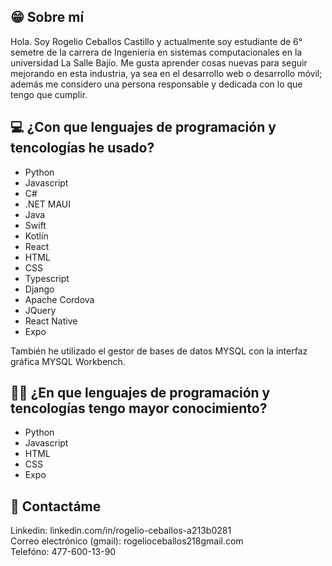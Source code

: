 
## 😁 Sobre mí
Hola. Soy Rogelio Ceballos Castillo y actualmente soy estudiante de 6° semetre de la carrera de Ingeniería en sistemas computacionales en la universidad La Salle Bajío. Me gusta aprender cosas nuevas para seguir mejorando en esta industria, ya sea en el desarrollo web o desarrollo móvil; además me considero una persona responsable y dedicada con lo que tengo que cumplir.

## :computer: ¿Con que lenguajes de programación y tencologías he usado?
<ul>
  <li>Python</li>
  <li>Javascript</li>
  <li>C#</li>
  <li>.NET MAUI</li>
  <li>Java</li>
  <li>Swift</li>
  <li>Kotlín</li>
  <li>React</li>
  <li>HTML</li>
  <li>CSS</li>
  <li>Typescript</li>
  <li>Django</li>
  <li>Apache Cordova</li>
  <li>JQuery</li>
  <li>React Native</li>
  <li>Expo</li>
</ul>

También he utilizado el gestor de bases de datos MYSQL con la interfaz gráfica
MYSQL Workbench.

##  🧑‍💻 ¿En que lenguajes de programación y tencologías tengo mayor conocimiento?
<ul>
  <li>Python</li>
  <li>Javascript</li>
  <li>HTML</li>
  <li>CSS</li>
  <li>Expo</li>
</ul>

## 👨 Contactáme 
Linkedin: linkedin.com/in/rogelio-ceballos-a213b0281
<br>
Correo electrónico (gmail): rogelioceballos218gmail.com
<br>
Telefóno: 477-600-13-90

